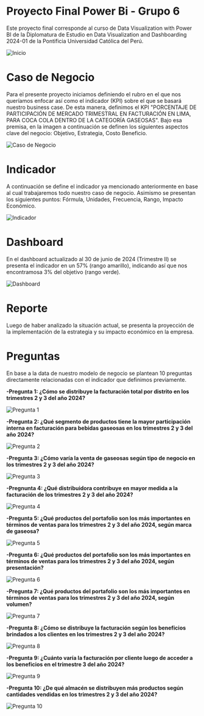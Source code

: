 # Proyecto Final Power Bi - Grupo 6
Este proyecto final corresponde al curso de Data Visualization with Power BI de la Diplomatura de Estudio en Data Visualization and Dashboarding 2024-01 de la Pontificia Universidad Católica del Perú.

![Inicio](https://github.com/user-attachments/assets/f55d0a50-30f6-4051-890a-ed9d2b188bca)


# Caso de Negocio
Para el presente proyecto iniciamos definiendo el rubro en el que nos queríamos enfocar así como el indicador (KPI) sobre el que se basará nuestro business case. 
De esta manera, definimos  el KPI "PORCENTAJE DE PARTICIPACIÓN DE MERCADO TRIMESTRAL EN FACTURACIÓN EN LIMA, PARA COCA COLA DENTRO DE LA CATEGORÍA GASEOSAS".
Bajo esa premisa, en la imagen a continuación se definen los siguientes aspectos clave del negocio: Objetivo, Estrategia, Costo Beneficio.

![Caso de Negocio](https://github.com/user-attachments/assets/fa702259-3b5b-4b30-b3ec-7876fb432f26)

# Indicador
A continuación se define el indicador ya mencionado anteriormente en base al cual trabajaremos todo nuestro caso de negocio.
Asimismo se presentan los siguientes puntos: Fórmula, Unidades, Frecuencia, Rango, Impacto Económico.

![Indicador](https://github.com/user-attachments/assets/3c237716-4d51-45a4-84c8-46249b9fc6f8)

# Dashboard
En el dashboard actualizado al 30 de junio de 2024 (Trimestre II) se presenta el indicador en un 57% (rango amarillo), indicando así que nos encontramosa 3% del objetivo (rango verde).

![Dashboard](https://github.com/user-attachments/assets/9a6dd33f-ded0-4838-ade3-7ff72f5f7a2e)

# Reporte
Luego de haber analizado la situación actual, se presenta la proyección de la implementación de la estrategia y su impacto económico en la empresa.



# Preguntas
En base a la data de nuestro modelo de negocio se plantean 10 preguntas directamente relacionadas con el indicador que definimos previamente.

**-Pregunta 1: ¿Cómo se distribuye la facturación total por distrito en los trimestres 2 y 3 del año 2024?**

![Pregunta 1](https://github.com/user-attachments/assets/996d4f3e-320f-4b97-9e33-f2f3c0b7cebc)

**-Pregunta 2: ¿Qué segmento de productos tiene la mayor participación interna en facturación para bebidas gaseosas en los trimestres 2 y 3 del año 2024?**

![Pregunta 2](https://github.com/user-attachments/assets/f62a78a2-2928-42b0-a423-81450970e0c1)

**-Pregunta 3: ¿Cómo varía la venta de gaseosas según tipo de negocio en los trimestres 2 y 3 del año 2024?**

![Pregunta 3](https://github.com/user-attachments/assets/cc192030-b5e2-4dc0-bae7-b74a91c9232e)

**-Pregnunta 4: ¿Qué distribuidora contribuye en mayor medida a la facturación de los trimestres 2 y 3 del año 2024?**

![Pregunta 4](https://github.com/user-attachments/assets/2804423c-75b0-4e7f-830b-a51cba57475f)

**-Pregunta 5: ¿Qué productos del portafolio son los más importantes en términos de ventas para los trimestres  2 y 3 del año 2024, según marca de gaseosa?**

![Pregunta 5](https://github.com/user-attachments/assets/0a270f5d-fa5b-4d96-8bc2-c6c4415b213b)

**-Pregunta 6: ¿Qué productos del portafolio son los más importantes en términos de ventas para los trimestres  2 y 3 del año 2024, según presentación?**

![Pregunta 6](https://github.com/user-attachments/assets/c674e16d-ae2c-49dc-8f3b-577c3ada0cb9)

**-Pregunta 7: ¿Qué productos del portafolio son los más importantes en términos de ventas para los trimestres  2 y 3 del año 2024, según volumen?**

![Pregunta 7](https://github.com/user-attachments/assets/59a05252-e660-4042-9eef-0c806755a41a)

**-Pregunta 8: ¿Cómo se distribuye la facturación según los beneficios brindados a los clientes en los trimestres 2 y 3 del año 2024?**

![Pregunta 8](https://github.com/user-attachments/assets/dc107ec3-0176-4567-bf84-1a594e352df1)

**-Pregunta 9: ¿Cuánto varía la facturación por cliente luego de acceder a los beneficios en el trimestre 3 del año 2024?**

![Pregunta 9](https://github.com/user-attachments/assets/fd830ef1-7993-4420-adfc-961e034bfad5)

**-Pregunta 10: ¿De qué almacén se distribuyen más productos según cantidades vendidas en los trimestres 2 y 3 del año 2024?**

![Pregunta 10](https://github.com/user-attachments/assets/eca6b321-30a7-4a8a-9905-bfe03cdef871)



